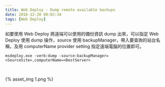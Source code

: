 ```yaml
---
title: Web Deploy - Dump remote available backups
date: 2016-12-20 00:02:34
tags: [Web Deploy]
---
```


如要使用 Web Deploy 將遠端可以使用的備份資訊 dump 出來，可以指定 Web Deploy 使用
 dump 操作，source 使用 backupManager，帶入要查詢的站台名稱，及用 computerName provider setting 指定遠端電腦的位置即可。

<!-- More -->

    msdeploy.exe -verb:dump -source:backupManager=<SourceSite>,computerName=<DestServer>

<br/>


{% asset_img 1.png %}

<br/>


